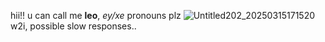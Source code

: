 hii!! u can call me **leo**, *ey/xe* pronouns plz
![Untitled202_20250315171520](https://github.com/user-attachments/assets/f0054322-2778-4220-8ffe-e42a8370d702)
w2i, possible slow responses..
